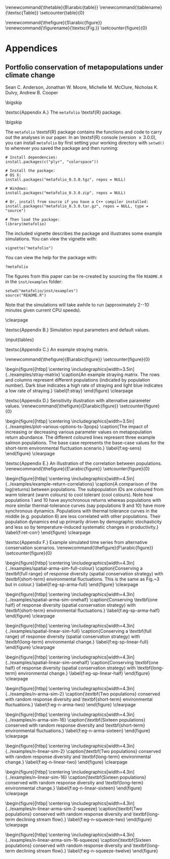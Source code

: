 <!--% redefine the command that creates the Table number.-->
\renewcommand{\thetable}{B\arabic{table}}
\renewcommand{\tablename}{\textsc{Table}}
\setcounter{table}{0}

<!--% redefine the command that creates the Figure number.-->
\renewcommand{\thefigure}{S\arabic{figure}}
\renewcommand{\figurename}{\textsc{Fig.}}
\setcounter{figure}{0}

# Appendices

## Portfolio conservation of metapopulations under climate change

Sean C. Anderson, Jonathan W. Moore, Michelle M. McClure, Nicholas K. Dulvy, Andrew B. Cooper

\bigskip

\textsc{Appendix A.} The `metafolio` \textsf{R} package.

\bigskip

The `metafolio` \textsf{R} package contains the functions and code to carry out the analyses in our paper.
In an \textsf{R} console (version $\ge 3.0.0$), you can install `metafolio` by first setting your working directory with `setwd()` to wherever you saved the package and then running:

```
# Install dependencies:
install.packages(c("plyr", "colorspace"))

# Install the package:
# OS X:
install.packages("metafolio_0.3.0.tgz", repos = NULL)

# Windows:
install.packages("metafolio_0.3.0.zip", repos = NULL)

# Or, install from source if you have a C++ compiler installed:
install.packages("metafolio_0.3.0.tar.gz", repos = NULL, type = "source")

# Then load the package:
library(metafolio)
```

The included vignette describes the package and illustrates some example simulations.
You can view the vignette with:

```
vignette("metafolio")
```

You can view the help for the package with:

```
?metafolio
```

The figures from this paper can be re-created by sourcing the file `README.R` in the `inst/examples` folder:

```
setwd("metafolio/inst/examples")
source("README.R")
```

Note that the simulations will take awhile to run (approximately 2--10 minutes given current CPU speeds).

\clearpage

\textsc{Appendix B.} Simulation input parameters and default values.

\input{tables}

\textsc{Appendix C.} An example straying matrix.

\renewcommand{\thefigure}{B\arabic{figure}}
\setcounter{figure}{0}

\begin{figure}[htbp]
\centering
\includegraphics[width=3.5in]{../examples/stray-matrix}
\caption{An example straying matrix. The rows and columns represent different
populations (indicated by population number). Dark blue indicates a high rate
of straying and light blue indicates a low rate of straying.}
\label{f:stray}
\end{figure}
\clearpage

\textsc{Appendix D.} Sensitivity illustration with alternative parameter values.
\renewcommand{\thefigure}{D\arabic{figure}}
\setcounter{figure}{0}

\begin{figure}[htbp]
\centering
\includegraphics[width=3.5in]{../examples/plot-various-options-ts-3pops}
\caption{The impact of increasing or decreasing various parameter values on
metapopulation return abundance. The different coloured lines represent three
example salmon populations. The base case represents the base-case values for
the short-term environmental fluctuation scenario.}
\label{f:eg-sens}
\end{figure}
\clearpage

\textsc{Appendix E.} An illustration of the correlation between populations.
\renewcommand{\thefigure}{E\arabic{figure}}
\setcounter{figure}{0}

\begin{figure}[htbp]
\centering
\includegraphics[width=4.5in]{../examples/example-return-correlations}
\caption{A comparison of the log(returns) between populations. The
subpopulation IDs are coloured from warm tolerant (warm colours) to cool
tolerant (cool colours). Note how populations 1 and 10 have asynchronous
returns whereas populations with more similar thermal-tolerance curves (say
populations 9 and 10) have more synchronous dynamics. Populations with
thermal tolerance curves in the middle (e.g. population 6) are less
correlated with other populations. Their population dynamics end up primarily
driven by demographic stochasticity and less so by temperature-induced
systematic changes in productivity.}
\label{f:ret-corr}
\end{figure}
\clearpage

\textsc{Appendix F.} Example simulated time series from alternative conservation scenarios.
\renewcommand{\thefigure}{F\arabic{figure}}
\setcounter{figure}{0}

<!--TODO - this should be removed - it duplicates a main text fig-->
\begin{figure}[htbp]
\centering
\includegraphics[width=4.3in]{../examples/spatial-arma-sim-full-colour}
\caption{Conserving a \textbf{full range} of response diversity (spatial
conservation strategy) with \textbf{short-term} environmental fluctuations. This is the same as Fig.~3 but in colour.}
\label{f:eg-sp-arma-full}
\end{figure}
\clearpage

\begin{figure}[htbp]
\centering
\includegraphics[width=4.3in]{../examples/spatial-arma-sim-onehalf}
\caption{Conserving \textbf{one half} of response diversity (spatial
conservation strategy) with \textbf{short-term} environmental fluctuations.}
\label{f:eg-sp-arma-half}
\end{figure}
\clearpage

\begin{figure}[htbp]
\centering
\includegraphics[width=4.3in]{../examples/spatial-linear-sim-full}
\caption{Conserving a \textbf{full range} of response diversity (spatial
conservation strategy) with \textbf{long-term} environmental change.}
\label{f:eg-sp-linear-full}
\end{figure}
\clearpage

\begin{figure}[htbp]
\centering
\includegraphics[width=4.3in]{../examples/spatial-linear-sim-onehalf}
\caption{Conserving \textbf{one half} of response diversity (spatial
conservation strategy) with \textbf{long-term} environmental change.}
\label{f:eg-sp-linear-half}
\end{figure}
\clearpage

\begin{figure}[htbp]
\centering
\includegraphics[width=4.3in]{../examples/n-arma-sim-2}
\caption{\textbf{Two populations} conserved with random response diversity and
\textbf{short-term} environmental fluctuations.}
\label{f:eg-n-arma-two}
\end{figure}
\clearpage

\begin{figure}[htbp]
\centering
\includegraphics[width=4.3in]{../examples/n-arma-sim-16}
\caption{\textbf{Sixteen populations} conserved with random response diversity
and \textbf{short-term} environmental fluctuations.}
\label{f:eg-n-arma-sixteen}
\end{figure}
\clearpage

\begin{figure}[htbp]
\centering
\includegraphics[width=4.3in]{../examples/n-linear-sim-2}
\caption{\textbf{Two populations} conserved with random response diversity and
\textbf{long-term} environmental change.}
\label{f:eg-n-linear-two}
\end{figure}
\clearpage

\begin{figure}[htbp]
\centering
\includegraphics[width=4.3in]{../examples/n-linear-sim-16}
\caption{\textbf{Sixteen populations} conserved with random response diversity
and \textbf{long-term} environmental change.}
\label{f:eg-n-linear-sixteen}
\end{figure}
\clearpage

\begin{figure}[htbp]
\centering
\includegraphics[width=4.3in]{../examples/n-linear-arma-sim-2-squeeze}
\caption{\textbf{Two populations} conserved with random response diversity
and \textbf{long-term declining stream flow}.}
\label{f:eg-n-squeeze-two}
\end{figure}
\clearpage

\begin{figure}[htbp]
\centering
\includegraphics[width=4.3in]{../examples/n-linear-arma-sim-16-squeeze}
\caption{\textbf{Sixteen populations} conserved with random response diversity
and \textbf{long-term declining stream flow}.}
\label{f:eg-n-squeeze-twelve}
\end{figure}

